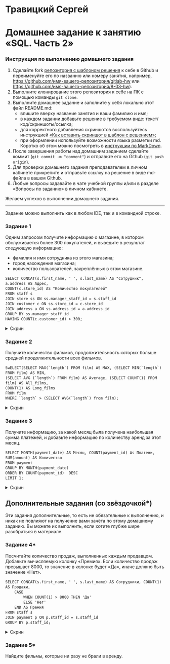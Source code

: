 # Травицкий Сергей
# Домашнее задание к занятию «SQL. Часть 2»

### Инструкция по выполнению домашнего задания

1. Сделайте fork [репозитория c шаблоном решения](https://github.com/netology-code/sys-pattern-homework) к себе в Github и переименуйте его по названию или номеру занятия, например, https://github.com/имя-вашего-репозитория/gitlab-hw или https://github.com/имя-вашего-репозитория/8-03-hw).
2. Выполните клонирование этого репозитория к себе на ПК с помощью команды `git clone`.
3. Выполните домашнее задание и заполните у себя локально этот файл README.md:
   - впишите вверху название занятия и ваши фамилию и имя;
   - в каждом задании добавьте решение в требуемом виде: текст/код/скриншоты/ссылка;
   - для корректного добавления скриншотов воспользуйтесь инструкцией [«Как вставить скриншот в шаблон с решением»](https://github.com/netology-code/sys-pattern-homework/blob/main/screen-instruction.md);
   - при оформлении используйте возможности языка разметки md. Коротко об этом можно посмотреть в [инструкции по MarkDown](https://github.com/netology-code/sys-pattern-homework/blob/main/md-instruction.md).
4. После завершения работы над домашним заданием сделайте коммит (`git commit -m "comment"`) и отправьте его на Github (`git push origin`).
5. Для проверки домашнего задания преподавателем в личном кабинете прикрепите и отправьте ссылку на решение в виде md-файла в вашем Github.
6. Любые вопросы задавайте в чате учебной группы и/или в разделе «Вопросы по заданию» в личном кабинете.

Желаем успехов в выполнении домашнего задания.

---

Задание можно выполнить как в любом IDE, так и в командной строке.

### Задание 1

Одним запросом получите информацию о магазине, в котором обслуживается более 300 покупателей, и выведите в результат следующую информацию: 
- фамилия и имя сотрудника из этого магазина;
- город нахождения магазина;
- количество пользователей, закреплённых в этом магазине.

```
SELECT CONCAT(s.first_name, ' ', s.last_name) AS "Сотрудник", a.address AS Адрес, 
COUNT(c.store_id) AS "Количество покупателей"
FROM staff s
JOIN store ss ON ss.manager_staff_id = s.staff_id 
JOIN customer c ON ss.store_id = c.store_id 
JOIN address a ON ss.address_id = a.address_id 
GROUP BY ss.manager_staff_id 
HAVING COUNT(c.customer_id) > 300;
```
<details>
<summary>Скрин</summary>  

![img](https://github.com/travickiy67/sql-part2/blob/main/img/img1.1.png)  

</details>

### Задание 2

Получите количество фильмов, продолжительность которых больше средней продолжительности всех фильмов.

```
SwELECT(SELECT MAX(`length`) FROM film) AS MAX, (SELECT MIN(`length`) FROM film) AS MIN,
(SELECT AVG (`length`) FROM film) AS Average, (SELECT COUNT(1) FROM film) AS All_films, 
COUNT(1) AS Long_films
FROM film
WHERE `length` > (SELECT AVG(`length`) from film);
```

<details>
<summary>Скрин</summary>  

![img](https://github.com/travickiy67/sql-part2/blob/main/img/img2.1.png)  

</details>

### Задание 3

Получите информацию, за какой месяц была получена наибольшая сумма платежей, и добавьте информацию по количеству аренд за этот месяц.

```
SELECT MONTH(payment_date) AS Месяц, COUNT(payment_id) As Платежи, SUM(amount) AS Количество
FROM payment
GROUP BY MONTH(payment_date) 
ORDER BY COUNT(payment_id)  DESC
LIMIT 1;
```
<details>
<summary>Скрин</summary>  

![img](https://github.com/travickiy67/sql-part2/blob/main/img/img3.1.png)  

</details>


## Дополнительные задания (со звёздочкой*)
Эти задания дополнительные, то есть не обязательные к выполнению, и никак не повлияют на получение вами зачёта по этому домашнему заданию. Вы можете их выполнить, если хотите глубже шире разобраться в материале.

### Задание 4*

Посчитайте количество продаж, выполненных каждым продавцом. Добавьте вычисляемую колонку «Премия». Если количество продаж превышает 8000, то значение в колонке будет «Да», иначе должно быть значение «Нет».

```
SELECT CONCAT(s.first_name, ' ', s.last_name) AS Сотрудники, COUNT(1) AS Продажи,
	CASE
		WHEN COUNT(1) > 8000 THEN 'Да'
		ELSE 'Нет'
	END AS Премия
FROM staff s  
JOIN payment p ON p.staff_id = s.staff_id 
GROUP BY p.staff_id;
```
<details>
<summary>Скрин</summary>  

![img](https://github.com/travickiy67/sql-part2/blob/main/img/img4.1.png)  

</details>

### Задание 5*

Найдите фильмы, которые ни разу не брали в аренду.

